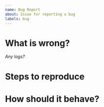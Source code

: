 ```yaml
---
name: Bug Report
about: Issue for reporting a bug
labels: bug
---
```


# What is wrong?

_Any logs?_

# Steps to reproduce

# How should it behave?
